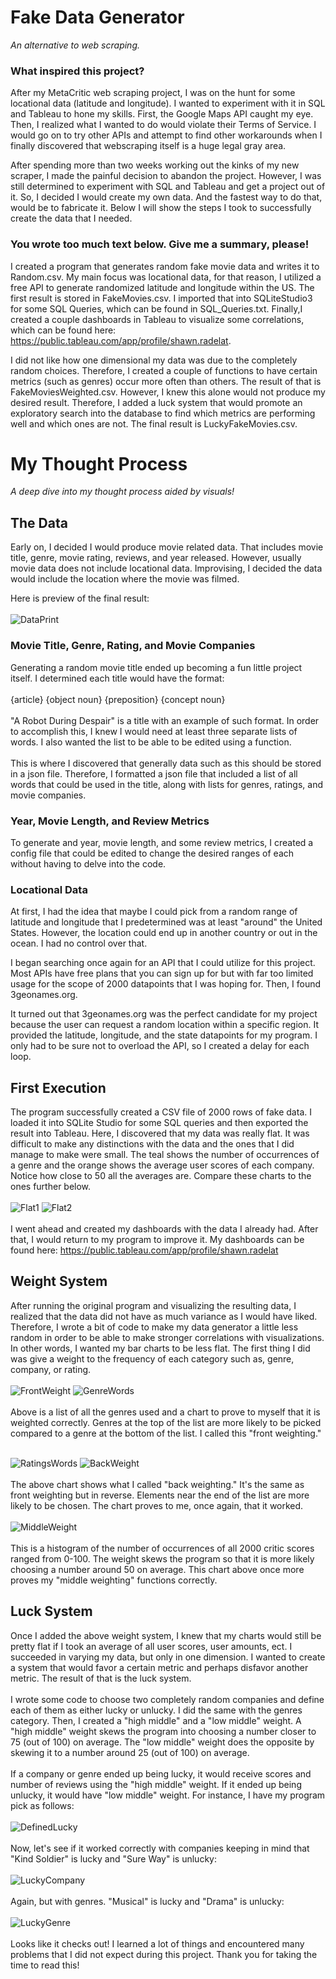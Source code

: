 # Fake Data Generator
*An alternative to web scraping.*
### What inspired this project?
After my MetaCritic web scraping project, I was on the hunt for some locational data (latitude and longitude). I wanted
to experiment with it in SQL and Tableau to hone my skills. First, the Google Maps API caught my eye. Then, I realized what
I wanted to do would violate their Terms of Service. I would go on to try other APIs and attempt to find other 
workarounds when I finally discovered that webscraping itself is a huge legal gray area.

After spending more than two weeks working out the kinks of my new scraper, I made the painful decision to abandon the 
project. However, I was still determined to experiment with SQL and Tableau and get a project out of it. So, I decided I would 
create my own data. And the fastest way to do that, would be to fabricate it. Below I will show the steps I took to 
successfully create the data that I needed.

### You wrote too much text below. Give me a summary, please!
I created a program that generates random fake movie data and writes it to Random.csv. My main focus was locational 
data, for that reason, I utilized a free API to generate randomized latitude and longitude within the US. The first result 
is stored in FakeMovies.csv. I imported that into SQLiteStudio3 for some SQL Queries, which can be found in 
SQL_Queries.txt. Finally,I created a couple dashboards in Tableau to visualize some correlations, which can be found 
here: https://public.tableau.com/app/profile/shawn.radelat.

I did not like how one dimensional my data was due to the completely random choices. Therefore, I created a couple of 
functions to have certain metrics (such as genres) occur more often than others. The result of that is 
FakeMoviesWeighted.csv. However, I knew this alone would not produce my desired result. Therefore, I added a luck 
system that would promote an exploratory search into the database to find which metrics are performing well and which 
ones are not. The final result is LuckyFakeMovies.csv.

# My Thought Process
*A deep dive into my thought process aided by visuals!*

## The Data
Early on, I decided I would produce movie related data. That includes movie title, genre, movie rating, reviews, and 
year released. However, usually movie data does not include locational data. Improvising, I decided the data would 
include the location where the movie was filmed.

Here is preview of the final result:
<br>
<br>
![DataPrint](https://github.com/Sradelat/FakeDataGenerator/assets/98350632/08d0dfcc-a0cb-47bd-b114-7e877e295516)


### Movie Title, Genre, Rating, and Movie Companies
Generating a random movie title ended up becoming a fun little project itself. I determined each title would have the
format: 
<br><br>
{article} {object noun} {preposition} {concept noun}<br><br>
"A Robot During Despair" is a title with an example of such format. In order to accomplish this, I knew I would need at
least three separate lists of words. I also wanted the list to be able to be edited using a function. 
<br>
<br>
This is where I discovered that generally data such as this should be stored in a json file. Therefore, I formatted a 
json file that included a list of all words that could be used in the title, along with lists for genres, ratings, 
and movie companies.

### Year, Movie Length, and Review Metrics
To generate and year, movie length, and some review metrics, I created a config file that could be edited to change the
desired ranges of each without having to delve into the code.

### Locational Data
At first, I had the idea that maybe I could pick from a random range of latitude and longitude that I predetermined
was at least "around" the United States. However, the location could end up in another country or out in the ocean. I
had no control over that.

I began searching once again for an API that I could utilize for this project. Most APIs have free plans that you can
sign up for but with far too limited usage for the scope of 2000 datapoints that I was hoping for. Then, I found 
3geonames.org.

It turned out that 3geonames.org was the perfect candidate for my project because the user can request a random location
within a specific region. It provided the latitude, longitude, and the state datapoints for my program. I only had to
be sure not to overload the API, so I created a delay for each loop.

## First Execution
The program successfully created a CSV file of 2000 rows of fake data. I loaded it into SQLite Studio for some SQL
queries and then exported the result into Tableau. Here, I discovered that my data was really flat. It was difficult
to make any distinctions with the data and the ones that I did manage to make were small. The teal shows the number of
occurrences of a genre and the orange shows the average user scores of each company. Notice how close to 50 all the
averages are. Compare these charts to the ones further below.
<br>
<br>
![Flat1](https://github.com/Sradelat/FakeDataGenerator/assets/98350632/77183645-dda3-4a78-8923-32b31a8ff316)
![Flat2](https://github.com/Sradelat/FakeDataGenerator/assets/98350632/e6711b14-276f-4953-acdb-6f3ad8ffc816)
<br>
<br>
I went ahead and created my dashboards with the data I already had. After that, I would return to my program to improve
it. My dashboards can be found here: https://public.tableau.com/app/profile/shawn.radelat

## Weight System
After running the original program and visualizing the resulting data, I realized that the data did not have as much 
variance as I would have liked. Therefore, I wrote a bit of code to make my data generator a little less random in 
order to be able to make stronger correlations with visualizations. In other words, I wanted my bar charts to be 
less flat. The first thing I did was give a weight to the frequency of each category such as, genre, company, or rating.
<br>
<br>
![FrontWeight](https://github.com/Sradelat/FakeDataGenerator/assets/98350632/844fc64b-541d-474d-9dfd-f376a610782e)
![GenreWords](https://github.com/Sradelat/FakeDataGenerator/assets/98350632/0bc1b3df-add7-43db-b4df-a030f1a96caa)
<br>
<br>
Above is a list of all the genres used and a chart to prove to myself that it is weighted correctly. 
Genres at the top of the list are more likely to be picked compared to a genre at the bottom of the list. 
I called this "front weighting."
<br>
<br>

![RatingsWords](https://github.com/Sradelat/FakeDataGenerator/assets/98350632/dc1140c3-dbb9-440e-8f9b-2420c2f6b222)
![BackWeight](https://github.com/Sradelat/FakeDataGenerator/assets/98350632/af4e4fa3-435a-44c4-9124-49c392053113)
<br>
<br>
The above chart shows what I called "back weighting." It's the same as front weighting but in reverse. 
Elements near the end of the list are more likely to be chosen. The chart proves to me, once again, that it worked.
<br>
<br>
![MiddleWeight](https://github.com/Sradelat/FakeDataGenerator/assets/98350632/ddd54cba-75eb-49fe-8e1a-f6bd3b8a23c0)
<br>
<br>
This is a histogram of the number of occurrences of all 2000 critic scores ranged from 0-100. 
The weight skews the program so that it is more likely choosing a number around 50 on average. 
This chart above once more proves my "middle weighting" functions correctly.
## Luck System
Once I added the above weight system, I knew that my charts would still be pretty flat if I took an average of all user 
scores, user amounts, ect. I succeeded in varying my data, but only in one dimension. I wanted to create a system that 
would favor a certain metric and perhaps disfavor another metric. The result of that is the luck system.
<br>
<br>
I wrote some code to choose two completely random companies and define each of them as either lucky or unlucky. I did 
the same with the genres category. Then, I created a "high middle" and a "low middle" weight. A "high middle" weight 
skews the program into choosing a number closer to 75 (out of 100) on average. The "low middle" weight does the 
opposite by skewing it to a number around 25 (out of 100) on average.
<br>
<br>
If a company or genre ended up being lucky, it would receive scores and number of reviews using the "high middle" 
weight. If it ended up being unlucky, it would have "low middle" weight. For instance, I have my program pick as 
follows:
<br>
<br>
![DefinedLucky](https://github.com/Sradelat/FakeDataGenerator/assets/98350632/68276bb6-d8b7-45d4-bf27-1bd90e23f36a)
<br>
<br>
Now, let's see if it worked correctly with companies keeping in mind that "Kind Soldier" is lucky and "Sure Way" is 
unlucky:
<br>
<br>
![LuckyCompany](https://github.com/Sradelat/FakeDataGenerator/assets/98350632/113b4352-b28f-4d65-b7ee-163db6496abe)
<br>
<br>
Again, but with genres. "Musical" is lucky and "Drama" is unlucky:
<br>
<br>
![LuckyGenre](https://github.com/Sradelat/FakeDataGenerator/assets/98350632/866195a3-5e5b-484f-a40d-9ca458b5e8de)
<br>
<br>
Looks like it checks out! I learned a lot of things and encountered many problems that I did not expect during this 
project. Thank you for taking the time to read this!

